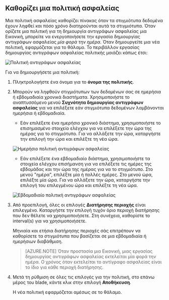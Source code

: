 ## <a name="defining-a-backup-policy"></a>Καθορίζει μια πολιτική ασφαλείας

Μια πολιτική ασφαλείας καθορίζει πίνακας όταν τα στιγμιότυπα δεδομένα έχουν ληφθεί και πόσο χρόνο διατηρούνται αυτά τα στιγμιότυπα. Όταν ορίζετε μια πολιτική για τη δημιουργία αντιγράφων ασφαλείας μια Εικονική, μπορείτε να ενεργοποιήσετε την εργασία δημιουργίας αντιγράφων ασφαλείας *μία φορά την ημέρα*. Όταν δημιουργείτε μια νέα πολιτική, εφαρμόζεται για το θάλαμο. Το περιβάλλον εργασίας δημιουργίας αντιγράφων ασφαλείας πολιτικής μοιάζει κάπως έτσι:

![Πολιτική αντιγράφων ασφαλείας](./media/backup-create-policy-for-vms/backup-policy.png)

Για να δημιουργήσετε μια πολιτική:

1. Πληκτρολογήστε ένα όνομα για το **όνομα της πολιτικής**.

2. Μπορούν να ληφθούν στιγμιότυπων των δεδομένων σας σε ημερήσια ή εβδομαδιαία χρονικά διαστήματα. Χρησιμοποιήστε το αναπτυσσόμενο μενού **Συχνότητα δημιουργίας αντιγράφων ασφαλείας** για να επιλέξετε εάν στιγμιότυπα δεδομένων λαμβάνονται ημερήσια ή εβδομαδιαία.

    - Εάν επιλέξετε ένα ημερήσιο χρονικό διάστημα, χρησιμοποιήστε το επισημασμένο στοιχείο ελέγχου για να επιλέξετε την ώρα της ημέρας για το στιγμιότυπο. Για να αλλάξετε την ώρα, καταργήστε την επιλογή την ώρα και επιλέξτε τη νέα ώρα.

    ![Ημερήσιο πολιτική αντιγράφων ασφαλείας](./media/backup-create-policy-for-vms/backup-policy-daily.png) <br/>

    - Εάν επιλέξετε ένα εβδομαδιαίο διάστημα, χρησιμοποιήστε τα στοιχεία ελέγχου επισήμανση για να επιλέξετε τις ημέρες της εβδομάδας και την ώρα της ημέρας για να το στιγμιότυπο. Στο μενού "ημέρα", επιλέξτε μία ή πολλές ημέρες. Στο μενού ώρα, επιλέξτε μία ώρα. Για να αλλάξετε την ώρα, καταργήστε την επιλογή του επιλεγμένου ώρα και επιλέξτε τη νέα ώρα.

    ![Εβδομαδιαίο πολιτική αντιγράφων ασφαλείας](./media/backup-create-policy-for-vms/backup-policy-weekly.png)

3. Από προεπιλογή, όλες οι επιλογές **Διατήρησης περιοχής** είναι επιλεγμένο. Καταργήστε την επιλογή τυχόν όριο περιοχή διατήρησης που δεν θέλετε να χρησιμοποιήσετε. Στη συνέχεια, καθορίστε το interval(s) για να χρησιμοποιήσετε.

    Μηνιαία και ετήσια διατήρησης περιοχές σάς επιτρέπουν να καθορίσετε τα στιγμιότυπα που βασίζεται σε μια εβδομαδιαία ή ημερήσιων διαβάθμιση.

    >[AZURE.NOTE] Όταν προστασία μια Εικονική, μιας εργασίας δημιουργίας αντιγράφων ασφαλείας εκτελείται μία φορά την ημέρα. Ο χρόνος όταν εκτελείται το αντίγραφο ασφαλείας είναι το ίδιο για κάθε περιοχή διατήρησης.

4. Μετά τη ρύθμιση σε όλες τις επιλογές για την πολιτική, στο επάνω μέρος του blade, κάντε κλικ στην επιλογή **Αποθήκευση**.

    Η νέα πολιτική εφαρμόζεται αμέσως σε το θάλαμο.
